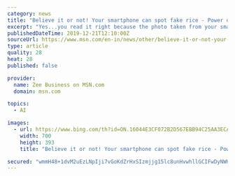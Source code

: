 ```yaml
---
category: news
title: "Believe it or not! Your smartphone can spot fake rice - Power of Artificial Intelligence!"
excerpt: "Yes...you read it right because the photo taken from your smartphone can detect whether the rice you are paying for is genuine and of high-quality or not. Pixabay photos."
publishedDateTime: 2019-12-21T12:10:00Z
sourceUrl: https://www.msn.com/en-in/news/other/believe-it-or-not-your-smartphone-can-spot-fake-rice-power-of-artificial-intelligence/ar-BBYdPym
type: article
quality: 28
heat: 28
published: false

provider:
  name: Zee Business on MSN.com
  domain: msn.com

topics:
  - AI

images:
  - url: https://www.bing.com/th?id=ON.16044E3CF072B2D567EBB94C25AA3ECA
    width: 700
    height: 393
    title: "Believe it or not! Your smartphone can spot fake rice - Power of Artificial Intelligence!"

secured: "wmmH48+1dvM2uEzLNpIji7vGoKdZrHxSIzmjjg15lc8unHvwhllGCIFwDyNWHYGwc+k79PBNn8+AG4Sz5FLeAF/UL+PLjUv0kg+x/DSVIbY1Mn966e4Q+J7VP7zSJP7gdG6WdZnQ8NI8P6pJCRRjTrKrdTrNj9FaG1qk8sEe4G7jJ5o5vDKnm5gFy/TMnr8/m5FW5pOOnTKdF2ViApKtJwIFMbtT5wKxkhKZ6ndnb8qi+g4wkR1AldmBNQZDO4KcayuzCu3Nvkvy8SVKtYwSgw==;V0V/bQ7ivZz6QRpxhLoYRA=="
---
```


